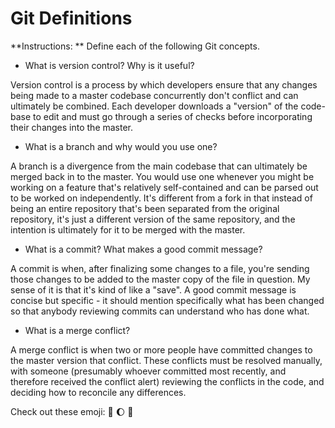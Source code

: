 # Git Definitions

**Instructions: ** Define each of the following Git concepts.

* What is version control?  Why is it useful?

Version control is a process by which developers ensure that any changes being made to a master codebase concurrently don't conflict and can ultimately be combined. Each developer downloads a "version" of the code- base to edit and must go through a series of checks before incorporating their changes into the master.

* What is a branch and why would you use one?

A branch is a divergence from the main codebase that can ultimately be merged back in to the master. You would use one whenever you might be working on a feature that's relatively self-contained and can be parsed out to be worked on independently. It's different from a fork in that instead of being an entire repository that's been separated from the original repository, it's just a different version of the same repository, and the intention is ultimately for it to be merged with the master.

* What is a commit? What makes a good commit message?

A commit is when, after finalizing some changes to a file, you're sending those changes to be added to the master copy of the file in question. My sense of it is that it's kind of like a "save". A good commit message is concise but specific - it should mention specifically what has been changed so that anybody reviewing commits can understand who has done what.

* What is a merge conflict?

A merge conflict is when two or more people have committed changes to the master version that conflict. These conflicts must be resolved manually, with someone (presumably whoever committed most recently, and therefore received the conflict alert) reviewing the conflicts in the code, and deciding how to reconcile any differences.

Check out these emoji: :ramen: :moon: :sunflower:
